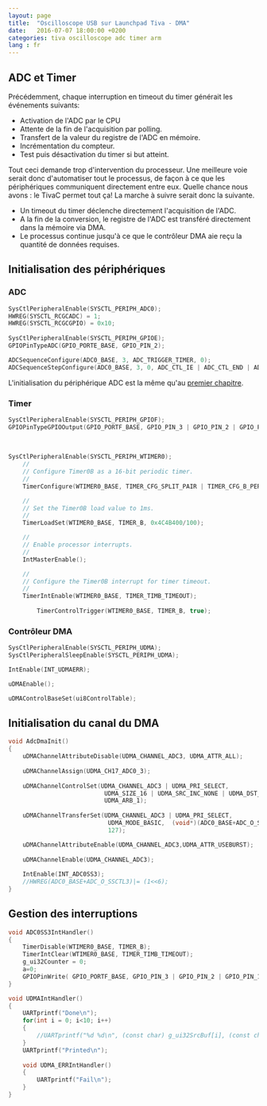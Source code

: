```yaml
---
layout: page
title:  "Oscilloscope USB sur Launchpad Tiva - DMA"
date:   2016-07-07 18:00:00 +0200
categories: tiva oscilloscope adc timer arm
lang : fr
---
```


## ADC et Timer

Précédemment, chaque interruption en timeout du timer générait les événements suivants:

- Activation de l'ADC par le CPU
- Attente de la fin de l'acquisition par polling.
- Transfert de la valeur du registre de l'ADC en mémoire.
- Incrémentation du compteur.
- Test puis désactivation du timer si but atteint.

Tout ceci demande trop d'intervention du processeur. Une meilleure voie serait donc d'automatiser tout le processus, de façon à ce que les périphériques communiquent directement entre eux.
Quelle chance nous avons : le TivaC permet tout ça! La marche à suivre serait donc la suivante.

- Un timeout du timer déclenche directement l'acquisition de l'ADC.
- A la fin de la conversion, le registre de l'ADC est transféré directement dans la mémoire via DMA.
- Le processus continue jusqu'à ce que le contrôleur DMA aie reçu la quantité de données requises.



## Initialisation des périphériques

### ADC

```c
SysCtlPeripheralEnable(SYSCTL_PERIPH_ADC0);
HWREG(SYSCTL_RCGCADC) = 1;
HWREG(SYSCTL_RCGCGPIO) = 0x10;
		
SysCtlPeripheralEnable(SYSCTL_PERIPH_GPIOE);
GPIOPinTypeADC(GPIO_PORTE_BASE, GPIO_PIN_2);

ADCSequenceConfigure(ADC0_BASE, 3, ADC_TRIGGER_TIMER, 0);
ADCSequenceStepConfigure(ADC0_BASE, 3, 0, ADC_CTL_IE | ADC_CTL_END | ADC_CTL_CH1); 
```

L'initialisation du périphérique ADC est la même qu'au [premier chapitre](http://localhost:4000/tiva/oscilloscope/adc/arm/2016/05/14/Tiva_oscillo_adc.html).


### Timer

```c		
SysCtlPeripheralEnable(SYSCTL_PERIPH_GPIOF);
GPIOPinTypeGPIOOutput(GPIO_PORTF_BASE, GPIO_PIN_3 | GPIO_PIN_2 | GPIO_PIN_1);
		
		
		
SysCtlPeripheralEnable(SYSCTL_PERIPH_WTIMER0);
    //
    // Configure Timer0B as a 16-bit periodic timer.
    //
    TimerConfigure(WTIMER0_BASE, TIMER_CFG_SPLIT_PAIR | TIMER_CFG_B_PERIODIC);

    //
    // Set the Timer0B load value to 1ms.
    //
    TimerLoadSet(WTIMER0_BASE, TIMER_B, 0x4C4B400/100);

    //
    // Enable processor interrupts.
    //
    IntMasterEnable();

    //
    // Configure the Timer0B interrupt for timer timeout.
    //
    TimerIntEnable(WTIMER0_BASE, TIMER_TIMB_TIMEOUT);
		
		TimerControlTrigger(WTIMER0_BASE, TIMER_B, true);

```


### Contrôleur DMA


```c
SysCtlPeripheralEnable(SYSCTL_PERIPH_UDMA);
SysCtlPeripheralSleepEnable(SYSCTL_PERIPH_UDMA);

IntEnable(INT_UDMAERR);

uDMAEnable();

uDMAControlBaseSet(ui8ControlTable);
```




## Initialisation du canal du DMA


```c
void AdcDmaInit()
{
	uDMAChannelAttributeDisable(UDMA_CHANNEL_ADC3, UDMA_ATTR_ALL);
	
	uDMAChannelAssign(UDMA_CH17_ADC0_3);
	
	uDMAChannelControlSet(UDMA_CHANNEL_ADC3 | UDMA_PRI_SELECT,
                           UDMA_SIZE_16 | UDMA_SRC_INC_NONE | UDMA_DST_INC_16 |
                           UDMA_ARB_1);
	
	uDMAChannelTransferSet(UDMA_CHANNEL_ADC3 | UDMA_PRI_SELECT,
                            UDMA_MODE_BASIC,  (void*)(ADC0_BASE+ADC_O_SSFIFO3), g_ui16DstBuf,
                            127);

	uDMAChannelAttributeEnable(UDMA_CHANNEL_ADC3,UDMA_ATTR_USEBURST);
															 
	uDMAChannelEnable(UDMA_CHANNEL_ADC3);
															 
	IntEnable(INT_ADC0SS3);
	//HWREG(ADC0_BASE+ADC_O_SSCTL3)|= (1<<6);
}
```




## Gestion des interruptions


```c
void ADC0SS3IntHandler()
{
	TimerDisable(WTIMER0_BASE, TIMER_B);
    TimerIntClear(WTIMER0_BASE, TIMER_TIMB_TIMEOUT);
	g_ui32Counter = 0;
	a=0;
	GPIOPinWrite( GPIO_PORTF_BASE, GPIO_PIN_3 | GPIO_PIN_2 | GPIO_PIN_1, 0 );	
}
```



```c
void UDMAIntHandler()
{
	UARTprintf("Done\n");
	for(int i = 0; i<10; i++)
	{
		//UARTprintf("%d %d\n", (const char) g_ui32SrcBuf[i], (const char) g_ui32DstBuf[i]);
	}
	UARTprintf("Printed\n");
	
	void UDMA_ERRIntHandler()
	{
		UARTprintf("Fail\n");
	}
}
```